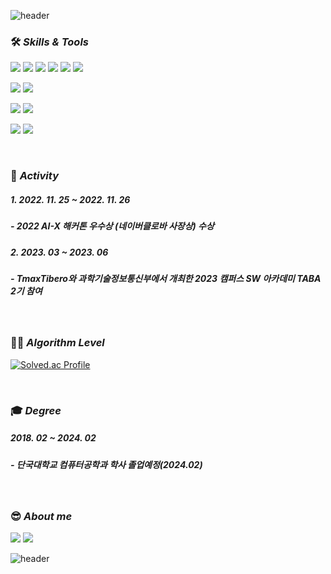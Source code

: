 ![header](https://capsule-render.vercel.app/api?type=waving&&color=0:87CEEB,100:00BFFF&height=220&section=header&text=jsee53&animation=fadeIn&fontSize=40&&fontColor=FFFFFF)

### 🛠️ *Skills & Tools*
<img src="https://img.shields.io/badge/React-61DAFB?style=flat-square&logo=React&logoColor=white"/><!-- react -->
<img src="https://img.shields.io/badge/-ReactNative-F7DF1E?style=flat-square&logo=React&logoColor=white&color=007396"/><!-- react-native -->
<img src="https://img.shields.io/badge/JavaScript-3178C6?style=flat-square&logo=JavaScript&logoColor=white"/><!-- javascript -->
<img src="https://img.shields.io/badge/Typescript-F7DF1E?style=flat-square&logo=Typescript&logoColor=white"/><!-- typescript -->
<img src="https://img.shields.io/badge/HTML-E34F26?style=flat-square&logo=HTML&logoColor=white"/><!-- html -->
<img src="https://img.shields.io/badge/CSS-1572B6?style=flat-square&logo=CSS&logoColor=white"/><!-- css -->

<img src="https://img.shields.io/badge/Django-092E20?style=flat-square&logo=Django&logoColor=white"/><!-- django -->
<img src="https://img.shields.io/badge/Python-3766AB?style=flat-square&logo=Python&logoColor=white"/><!-- python -->

<img src="https://img.shields.io/badge/MYSQL-4479A1?style=flat-square&logo=MYSQL&logoColor=white"/><!-- mysql -->
<img src="https://img.shields.io/badge/-TiberoDBMS-%23F7DF1E?style=flat-square&logo=TiberoDBMS&logoColor=white&color=0000A0"/><!-- tibero -->

<img src="https://img.shields.io/badge/VS Code-007ACC?style=flat-square&logo=VisualStudioCode&logoColor=white"/><!-- visualstudiocode -->
<img src="https://img.shields.io/badge/GitHub-181717?style=flat-square&logo=GitHub&logoColor=white"/><!-- github -->

<br/>

### 📖 *Activity*
##### 1. 2022. 11. 25 ~ 2022. 11. 26
#####  - 2022 AI-X 해커톤 우수상 (네이버클로바 사장상) 수상
##### 2. 2023. 03 ~ 2023. 06
#####  - TmaxTibero와 과학기술정보통신부에서 개최한 2023 캠퍼스 SW 아카데미 TABA 2기 참여

<br/>

### 💪🏻 *Algorithm Level*

[![Solved.ac Profile](http://mazassumnida.wtf/api/v2/generate_badge?boj=jsee53)](https://solved.ac/jsee53/)

<br/>

### 🎓 *Degree*
##### 2018. 02 ~ 2024. 02
##### - 단국대학교 컴퓨터공학과 학사 졸업예정(2024.02)

<br/>

### 😎 *About me*
<a href="https://www.notion.so/FE-c95c9523a0a34018bb62cd4e88e88877?pvs=4"><img src="https://img.shields.io/badge/Notion-000000?style=flat-square&logo=Notion&logoColor=white&color=000000"/><!-- notion --></a>
<img src="https://img.shields.io/badge/jsee53@naver.com-03C75A?style=flat-square&logo=Naver&logoColor=white&color=03C75A"/><!-- naver -->

![header](https://capsule-render.vercel.app/api?type=waving&&color=0:87CEEB,100:00BFFF&height=220&section=header&text=Thank%20You!&animation=fadeIn&fontSize=40&&fontColor=FFFFFF)
